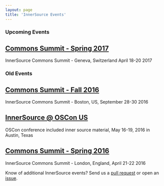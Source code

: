 ```yaml
---
layout: page
title: 'InnerSource Events'
---
```


### Upcoming Events

## [Commons Summit - Spring 2017](isc-spring-2017)

InnerSource Commons Summit - Geneva, Switzerland April 18-20 2017

### Old Events

## [Commons Summit - Fall 2016](isc-fall-2016)

InnerSource Commons Summit - Boston, US, September 28-30 2016

## [InnerSource @ OSCon US](oscon-us-2016)

OSCon conference included inner source material, May 16-19, 2016 in Austin, Texas

## [Commons Summit - Spring 2016](isc-spring-2016)

InnerSource Commons Summit - London, England, April 21-22 2016

Know of additional InnerSource events? Send us a [pull request](https://github.com/paypal/InnerSourceCommons/pulls) or open an [issue](https://github.com/paypal/InnerSourceCommons/issues).
